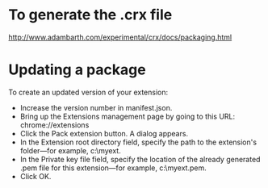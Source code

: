 # To generate the .crx file
http://www.adambarth.com/experimental/crx/docs/packaging.html

# Updating a package

To create an updated version of your extension:

* Increase the version number in manifest.json.
* Bring up the Extensions management page by going to this URL: chrome://extensions
* Click the Pack extension button. A dialog appears.
* In the Extension root directory field, specify the path to the extension's folder—for example, c:\myext.
* In the Private key file field, specify the location of the already generated .pem file for this extension—for example, c:\myext.pem.
* Click OK.

